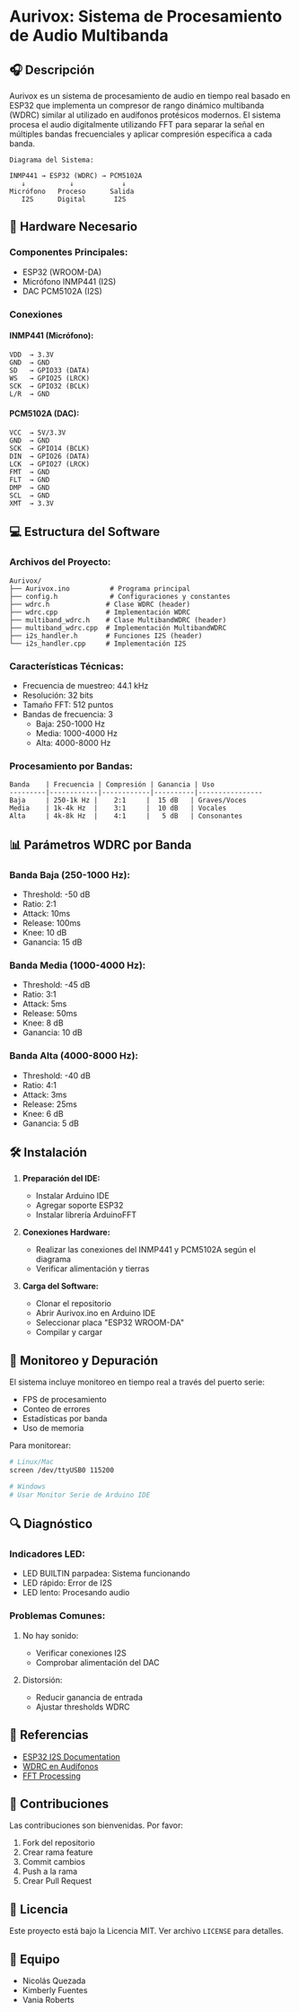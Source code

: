 # Aurivox: Sistema de Procesamiento de Audio Multibanda

## 🎧 Descripción
Aurivox es un sistema de procesamiento de audio en tiempo real basado en ESP32 que implementa un compresor de rango dinámico multibanda (WDRC) similar al utilizado en audífonos protésicos modernos. El sistema procesa el audio digitalmente utilizando FFT para separar la señal en múltiples bandas frecuenciales y aplicar compresión específica a cada banda.

```
Diagrama del Sistema:
                                                
INMP441 → ESP32 (WDRC) → PCM5102A
   ↓           ↓            ↓
Micrófono   Proceso      Salida
   I2S      Digital       I2S
```

## 🔧 Hardware Necesario

### Componentes Principales:
- ESP32 (WROOM-DA)
- Micrófono INMP441 (I2S)
- DAC PCM5102A (I2S)

### Conexiones
#### INMP441 (Micrófono):
```
VDD  → 3.3V
GND  → GND
SD   → GPIO33 (DATA)
WS   → GPIO25 (LRCK)
SCK  → GPIO32 (BCLK)
L/R  → GND
```

#### PCM5102A (DAC):
```
VCC  → 5V/3.3V
GND  → GND
SCK  → GPIO14 (BCLK)
DIN  → GPIO26 (DATA)
LCK  → GPIO27 (LRCK)
FMT  → GND
FLT  → GND
DMP  → GND
SCL  → GND
XMT  → 3.3V
```

## 💻 Estructura del Software

### Archivos del Proyecto:
```
Aurivox/
├── Aurivox.ino          # Programa principal
├── config.h             # Configuraciones y constantes
├── wdrc.h              # Clase WDRC (header)
├── wdrc.cpp            # Implementación WDRC
├── multiband_wdrc.h    # Clase MultibandWDRC (header)
├── multiband_wdrc.cpp  # Implementación MultibandWDRC
├── i2s_handler.h       # Funciones I2S (header)
└── i2s_handler.cpp     # Implementación I2S
```

### Características Técnicas:
- Frecuencia de muestreo: 44.1 kHz
- Resolución: 32 bits
- Tamaño FFT: 512 puntos
- Bandas de frecuencia: 3
  - Baja: 250-1000 Hz
  - Media: 1000-4000 Hz
  - Alta: 4000-8000 Hz

### Procesamiento por Bandas:
```
Banda    | Frecuencia | Compresión | Ganancia | Uso
---------|------------|------------|----------|----------------
Baja     | 250-1k Hz |    2:1     |  15 dB   | Graves/Voces
Media    | 1k-4k Hz  |    3:1     |  10 dB   | Vocales
Alta     | 4k-8k Hz  |    4:1     |   5 dB   | Consonantes
```

## 📊 Parámetros WDRC por Banda

### Banda Baja (250-1000 Hz):
- Threshold: -50 dB
- Ratio: 2:1
- Attack: 10ms
- Release: 100ms
- Knee: 10 dB
- Ganancia: 15 dB

### Banda Media (1000-4000 Hz):
- Threshold: -45 dB
- Ratio: 3:1
- Attack: 5ms
- Release: 50ms
- Knee: 8 dB
- Ganancia: 10 dB

### Banda Alta (4000-8000 Hz):
- Threshold: -40 dB
- Ratio: 4:1
- Attack: 3ms
- Release: 25ms
- Knee: 6 dB
- Ganancia: 5 dB

## 🛠️ Instalación

1. **Preparación del IDE:**
   - Instalar Arduino IDE
   - Agregar soporte ESP32
   - Instalar librería ArduinoFFT

2. **Conexiones Hardware:**
   - Realizar las conexiones del INMP441 y PCM5102A según el diagrama
   - Verificar alimentación y tierras

3. **Carga del Software:**
   - Clonar el repositorio
   - Abrir Aurivox.ino en Arduino IDE
   - Seleccionar placa "ESP32 WROOM-DA"
   - Compilar y cargar

## 📝 Monitoreo y Depuración

El sistema incluye monitoreo en tiempo real a través del puerto serie:
- FPS de procesamiento
- Conteo de errores
- Estadísticas por banda
- Uso de memoria

Para monitorear:
```bash
# Linux/Mac
screen /dev/ttyUSB0 115200

# Windows
# Usar Monitor Serie de Arduino IDE
```

## 🔍 Diagnóstico

### Indicadores LED:
- LED BUILTIN parpadea: Sistema funcionando
- LED rápido: Error de I2S
- LED lento: Procesando audio

### Problemas Comunes:
1. No hay sonido:
   - Verificar conexiones I2S
   - Comprobar alimentación del DAC
   
2. Distorsión:
   - Reducir ganancia de entrada
   - Ajustar thresholds WDRC

## 📖 Referencias

- [ESP32 I2S Documentation](https://docs.espressif.com/projects/esp-idf/en/latest/esp32/api-reference/peripherals/i2s.html)
- [WDRC en Audífonos](https://journals.lww.com/ear-hearing/abstract/1999/04000/comparison_of_linear_gain_and_wide_dynamic_range.3.aspx)
- [FFT Processing](https://www.analog.com/media/en/technical-documentation/dsp-book/dsp_book_Ch31.pdf)

## 🤝 Contribuciones

Las contribuciones son bienvenidas. Por favor:
1. Fork del repositorio
2. Crear rama feature
3. Commit cambios
4. Push a la rama
5. Crear Pull Request

## 📄 Licencia

Este proyecto está bajo la Licencia MIT. Ver archivo `LICENSE` para detalles.

## 🙌 Equipo

- Nicolás Quezada
- Kimberly Fuentes
- Vania Roberts

